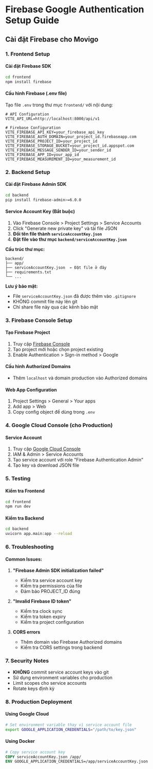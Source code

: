 # Firebase Google Authentication Setup Guide

## Cài đặt Firebase cho Movigo

### 1. Frontend Setup

#### Cài đặt Firebase SDK
```bash
cd frontend
npm install firebase
```

#### Cấu hình Firebase (.env file)
Tạo file `.env` trong thư mục `frontend/` với nội dung:

```env
# API Configuration
VITE_API_URL=http://localhost:8000/api/v1

# Firebase Configuration
VITE_FIREBASE_API_KEY=your_firebase_api_key
VITE_FIREBASE_AUTH_DOMAIN=your_project_id.firebaseapp.com
VITE_FIREBASE_PROJECT_ID=your_project_id
VITE_FIREBASE_STORAGE_BUCKET=your_project_id.appspot.com
VITE_FIREBASE_MESSAGE_SENDER_ID=your_sender_id
VITE_FIREBASE_APP_ID=your_app_id
VITE_FIREBASE_MEASUREMENT_ID=your_measurement_id
```

### 2. Backend Setup

#### Cài đặt Firebase Admin SDK
```bash
cd backend
pip install firebase-admin>=6.0.0
```

#### Service Account Key (Bắt buộc)
1. Vào Firebase Console > Project Settings > Service Accounts
2. Click "Generate new private key" và tải file JSON
3. **Đổi tên file thành `serviceAccountKey.json`**
4. **Đặt file vào thư mục `backend/serviceAccountKey.json`**

**Cấu trúc thư mục:**
```
backend/
├── app/
├── serviceAccountKey.json  ← Đặt file ở đây
├── requirements.txt
└── ...
```

**Lưu ý bảo mật:**
- File `serviceAccountKey.json` đã được thêm vào `.gitignore`
- KHÔNG commit file này lên git
- Chỉ share file này qua các kênh bảo mật

### 3. Firebase Console Setup

#### Tạo Firebase Project
1. Truy cập [Firebase Console](https://console.firebase.google.com/)
2. Tạo project mới hoặc chọn project existing
3. Enable Authentication > Sign-in method > Google

#### Cấu hình Authorized Domains
- Thêm `localhost` và domain production vào Authorized domains

#### Web App Configuration
1. Project Settings > General > Your apps
2. Add app > Web
3. Copy config object để dùng trong `.env`

### 4. Google Cloud Console (cho Production)

#### Service Account
1. Truy cập [Google Cloud Console](https://console.cloud.google.com/)
2. IAM & Admin > Service Accounts
3. Tạo service account với role "Firebase Authentication Admin"
4. Tạo key và download JSON file

### 5. Testing

#### Kiểm tra Frontend
```bash
cd frontend
npm run dev
```

#### Kiểm tra Backend
```bash
cd backend
uvicorn app.main:app --reload
```

### 6. Troubleshooting

#### Common Issues:

1. **"Firebase Admin SDK initialization failed"**
   - Kiểm tra service account key
   - Kiểm tra permissions của file
   - Đảm bảo PROJECT_ID đúng

2. **"Invalid Firebase ID token"**
   - Kiểm tra clock sync
   - Kiểm tra token expiry
   - Kiểm tra project configuration

3. **CORS errors**
   - Thêm domain vào Firebase Authorized domains
   - Kiểm tra CORS settings trong backend

### 7. Security Notes

- **KHÔNG** commit service account keys vào git
- Sử dụng environment variables cho production
- Limit scopes cho service accounts
- Rotate keys định kỳ

### 8. Production Deployment

#### Using Google Cloud
```bash
# Set environment variable thay vì service account file
export GOOGLE_APPLICATION_CREDENTIALS="/path/to/key.json"
```

#### Using Docker
```dockerfile
# Copy service account key
COPY serviceAccountKey.json /app/
ENV GOOGLE_APPLICATION_CREDENTIALS=/app/serviceAccountKey.json
``` 